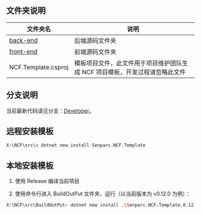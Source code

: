 ## 文件夹说明

文件夹名                    |       说明
---------------------------|---------------------
[back-end](./back-end)     | 后端源码文件夹
[front-end](./front-end)   | 前端源码文件夹
NCF.Template.csproj        | 模板项目文件，此文件用于项目维护团队生成 NCF 项目模板，开发过程请忽略此文件


## 分支说明

当前最新代码请见分支：[Developer](https://github.com/NeuCharFramework/NCF/tree/Developer)。

## 远程安装模板

```bash
X:\NCF\src\> dotnet new install Senparc.NCF.Template
```

## 本地安装模板

1. 使用 Release 编译当前项目

2. 使用命令行进入 BuildOutPut 文件夹，运行（以当前版本为 v0.12.0 为例）：

```bash
X:\NCF\src\BuildOutPut> dotnet new install .\Senparc.NCF.Template.0.12.0.nupkg
```